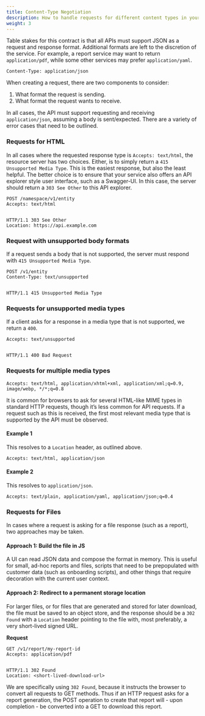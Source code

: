 ```yaml
---
title: Content-Type Negotiation
description: How to handle requests for different content types in your API.
weight: 3
---
```


Table stakes for this contract is that all APIs must support JSON as a request and response format. Additional formats
are left to the discretion of the service. For example, a report service may want to return `application/pdf`, while
some other services may prefer `application/yaml`.

```http
Content-Type: application/json
```

When creating a request, there are two components to consider:

1. What format the request is sending.
2. What format the request wants to receive.

In all cases, the API must support requesting and receiving `application/json`, assuming a body is sent/expected. There
are a variety of error cases that need to be outlined.

### Requests for HTML

In all cases where the requested response type is `Accepts: text/html`, the resource server has two choices. Either,
is to simply return a `415 Unsupported Media Type`. This is the easiest response, but also the least helpful. The better
choice is to ensure that your service also offers an API explorer style user interface, such as a Swagger-UI. In this
case, the server should return a `303 See Other` to this API explorer.

```http
POST /namespace/v1/entity
Accepts: text/html


HTTP/1.1 303 See Other
Location: https://api.example.com
```

### Request with unsupported body formats

If a request sends a body that is not supported, the server must respond with `415 Unsupported Media Type`.

```http
POST /v1/entity
Content-Type: text/unsupported


HTTP/1.1 415 Unsupported Media Type
```

### Requests for unsupported media types

If a client asks for a response in a media type that is not supported, we return a `400`.

```http
Accepts: text/unsupported


HTTP/1.1 400 Bad Request
```

### Requests for multiple media types

```http
Accepts: text/html, application/xhtml+xml, application/xml;q=0.9, image/webp, */*;q=0.8
```

It is common for browsers to ask for several HTML-like MIME types in standard HTTP requests, though it’s less common for
API requests. If a request such as this is received, the first most relevant media type that is supported by the API
must be observed.

#### Example 1

This resolves to a `Location` header, as outlined above.

```http
Accepts: text/html, application/json
```

#### Example 2

This resolves to `application/json`.

```http
Accepts: text/plain, application/yaml, application/json;q=0.4
```

### Requests for Files

In cases where a request is asking for a file response (such as a report), two approaches may be taken.

#### Approach 1: Build the file in JS

A UI can read JSON data and compose the format in memory. This is useful for small, ad-hoc reports and files, scripts
that need to be prepopulated with customer data (such as onboarding scripts), and other things that require decoration
with the current user context.

#### Approach 2: Redirect to a permanent storage location

For larger files, or for files that are generated and stored for later download, the file must be saved to an object
store, and the response should be a `302 Found` with a `Location` header pointing to the file with, most preferably,
a very short-lived signed URL.

**Request**

```http
GET /v1/report/my-report-id
Accepts: application/pdf


HTTP/1.1 302 Found
Location: <short-lived-download-url>
```

We are specifically using `302 Found`, because it instructs the browser to convert all requests to GET methods. Thus if
an HTTP request asks for a report generation, the POST operation to create that report will - upon completion - be
converted into a GET to download this report.
